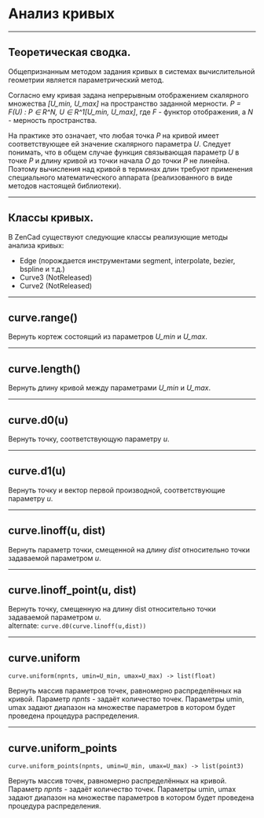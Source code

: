 # Анализ кривых

-------------------------
## Теоретическая сводка.
Общепризнанным методом задания кривых в системах вычислительной геометрии является параметрический метод.

Согласно ему кривая задана непрерывным отображением скалярного множества _[U\_min, U\_max]_ на пространство заданной мерности.
_P = F(U) : P ∈ R^N, U ∈ R^1[U\_min, U\_max]_, где _F_ - функтор отображения, а _N_ - мерность пространства.

На практике это означает, что любая точка _P_ на кривой имеет соответствующее ей значение скалярного параметра _U_. Следует понимать, что в общем случае функция связывающая параметр _U_ в точке _P_ и длину кривой из точки начала _O_ до точки _P_ не линейна. Поэтому вычисления над кривой в терминах длин требуют применения специального математического аппарата (реализованного в виде методов настоящей библиотеки).

-----------------
## Классы кривых.
В ZenCad существуют следующие классы реализующие методы анализа кривых:

* Edge (порождается инструментами segment, interpolate, bezier, bspline и т.д.)
* Curve3 (NotReleased)
* Curve2 (NotReleased)

------------------------------------------------------------------
## curve.range()
Вернуть кортеж состоящий из параметров _U\_min_ и _U\_max_.

-----------------
## curve.length()
Вернуть длину кривой между параметрами _U\_min_ и _U\_max_.

--------------
## curve.d0(u)
Вернуть точку, соответствующую параметру _u_.

---------------
## curve.d1(u)
Вернуть точку и вектор первой производной, соответствующие параметру _u_.

------------------------
## curve.linoff(u, dist)
Вернуть параметр точки, смещенной на длину _dist_ относительно точки задаваемой параметром _u_.

------------------------------
## curve.linoff_point(u, dist)
Вернуть точку, смещенную на длину dist относительно точки задаваемой параметром _u_.  
alternate: `curve.d0(curve.linoff(u,dist))`

------------------------
## curve.uniform
```python3
curve.uniform(npnts, umin=U_min, umax=U_max) -> list(float)
```  
Вернуть массив параметров точек, равномерно распределённых на кривой. Параметр _npnts_ - задаёт количество точек.
Параметры umin, umax задают диапазон на множестве параметров в котором будет проведена процедура распределения.

------------------------
## curve.uniform_points
```python3
curve.uniform_points(npnts, umin=U_min, umax=U_max) -> list(point3)
```  
Вернуть массив точек, равномерно распределённых на кривой. Параметр _npnts_ - задаёт количество точек.
Параметры umin, umax задают диапазон на множестве параметров в котором будет проведена процедура распределения.

